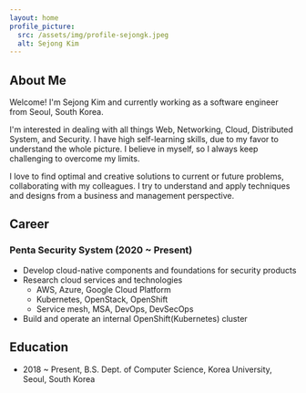 ```yaml
---
layout: home
profile_picture:
  src: /assets/img/profile-sejongk.jpeg
  alt: Sejong Kim
---
```


## About Me

<p>
  Welcome! I'm Sejong Kim and currently working as a software engineer from Seoul, South Korea.
</p>

<p>
  I'm interested in dealing with all things Web, Networking, Cloud, Distributed System, and Security.
  I have high self-learning skills, due to my favor to understand the whole picture.
  I believe in myself, so I always keep challenging to overcome my limits.
</p>

<p>
  I love to find optimal and creative solutions to current or future problems, collaborating with my colleagues.
  I try to understand and apply techniques and designs from a business and management perspective.
</p>

## Career

### Penta Security System (2020 ~ Present)
* Develop cloud-native components and foundations for security products
* Research cloud services and technologies
  * AWS, Azure, Google Cloud Platform
  * Kubernetes, OpenStack, OpenShift
  * Service mesh, MSA, DevOps, DevSecOps
* Build and operate an internal OpenShift(Kubernetes) cluster


## Education

* 2018 ~ Present, B.S. Dept. of Computer Science, Korea University, Seoul, South Korea
